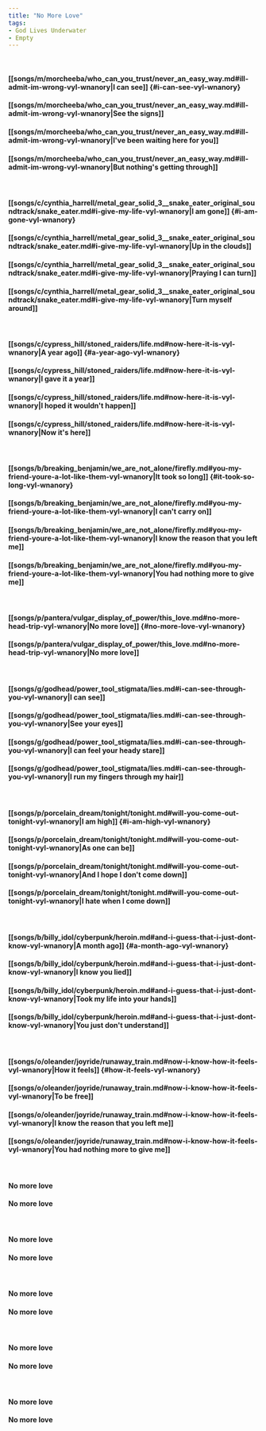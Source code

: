 ```yaml
---
title: "No More Love"
tags:
- God Lives Underwater
- Empty
---
```

&nbsp;
#### [[songs/m/morcheeba/who_can_you_trust/never_an_easy_way.md#ill-admit-im-wrong-vyl-wnanory|I can see]] {#i-can-see-vyl-wnanory}
#### [[songs/m/morcheeba/who_can_you_trust/never_an_easy_way.md#ill-admit-im-wrong-vyl-wnanory|See the signs]]
#### [[songs/m/morcheeba/who_can_you_trust/never_an_easy_way.md#ill-admit-im-wrong-vyl-wnanory|I've been waiting here for you]]
#### [[songs/m/morcheeba/who_can_you_trust/never_an_easy_way.md#ill-admit-im-wrong-vyl-wnanory|But nothing's getting through]]
&nbsp;
#### [[songs/c/cynthia_harrell/metal_gear_solid_3__snake_eater_original_soundtrack/snake_eater.md#i-give-my-life-vyl-wnanory|I am gone]] {#i-am-gone-vyl-wnanory}
#### [[songs/c/cynthia_harrell/metal_gear_solid_3__snake_eater_original_soundtrack/snake_eater.md#i-give-my-life-vyl-wnanory|Up in the clouds]]
#### [[songs/c/cynthia_harrell/metal_gear_solid_3__snake_eater_original_soundtrack/snake_eater.md#i-give-my-life-vyl-wnanory|Praying I can turn]]
#### [[songs/c/cynthia_harrell/metal_gear_solid_3__snake_eater_original_soundtrack/snake_eater.md#i-give-my-life-vyl-wnanory|Turn myself around]]
&nbsp;
#### [[songs/c/cypress_hill/stoned_raiders/life.md#now-here-it-is-vyl-wnanory|A year ago]] {#a-year-ago-vyl-wnanory}
#### [[songs/c/cypress_hill/stoned_raiders/life.md#now-here-it-is-vyl-wnanory|I gave it a year]]
#### [[songs/c/cypress_hill/stoned_raiders/life.md#now-here-it-is-vyl-wnanory|I hoped it wouldn't happen]]
#### [[songs/c/cypress_hill/stoned_raiders/life.md#now-here-it-is-vyl-wnanory|Now it's here]]
&nbsp;
#### [[songs/b/breaking_benjamin/we_are_not_alone/firefly.md#you-my-friend-youre-a-lot-like-them-vyl-wnanory|It took so long]] {#it-took-so-long-vyl-wnanory}
#### [[songs/b/breaking_benjamin/we_are_not_alone/firefly.md#you-my-friend-youre-a-lot-like-them-vyl-wnanory|I can't carry on]]
#### [[songs/b/breaking_benjamin/we_are_not_alone/firefly.md#you-my-friend-youre-a-lot-like-them-vyl-wnanory|I know the reason that you left me]]
#### [[songs/b/breaking_benjamin/we_are_not_alone/firefly.md#you-my-friend-youre-a-lot-like-them-vyl-wnanory|You had nothing more to give me]]
&nbsp;
#### [[songs/p/pantera/vulgar_display_of_power/this_love.md#no-more-head-trip-vyl-wnanory|No more love]] {#no-more-love-vyl-wnanory}
#### [[songs/p/pantera/vulgar_display_of_power/this_love.md#no-more-head-trip-vyl-wnanory|No more love]]
&nbsp;
#### [[songs/g/godhead/power_tool_stigmata/lies.md#i-can-see-through-you-vyl-wnanory|I can see]]
#### [[songs/g/godhead/power_tool_stigmata/lies.md#i-can-see-through-you-vyl-wnanory|See your eyes]]
#### [[songs/g/godhead/power_tool_stigmata/lies.md#i-can-see-through-you-vyl-wnanory|I can feel your heady stare]]
#### [[songs/g/godhead/power_tool_stigmata/lies.md#i-can-see-through-you-vyl-wnanory|I run my fingers through my hair]]
&nbsp;
#### [[songs/p/porcelain_dream/tonight/tonight.md#will-you-come-out-tonight-vyl-wnanory|I am high]] {#i-am-high-vyl-wnanory}
#### [[songs/p/porcelain_dream/tonight/tonight.md#will-you-come-out-tonight-vyl-wnanory|As one can be]]
#### [[songs/p/porcelain_dream/tonight/tonight.md#will-you-come-out-tonight-vyl-wnanory|And I hope I don't come down]]
#### [[songs/p/porcelain_dream/tonight/tonight.md#will-you-come-out-tonight-vyl-wnanory|I hate when I come down]]
&nbsp;
#### [[songs/b/billy_idol/cyberpunk/heroin.md#and-i-guess-that-i-just-dont-know-vyl-wnanory|A month ago]] {#a-month-ago-vyl-wnanory}
#### [[songs/b/billy_idol/cyberpunk/heroin.md#and-i-guess-that-i-just-dont-know-vyl-wnanory|I know you lied]]
#### [[songs/b/billy_idol/cyberpunk/heroin.md#and-i-guess-that-i-just-dont-know-vyl-wnanory|Took my life into your hands]]
#### [[songs/b/billy_idol/cyberpunk/heroin.md#and-i-guess-that-i-just-dont-know-vyl-wnanory|You just don't understand]]
&nbsp;
#### [[songs/o/oleander/joyride/runaway_train.md#now-i-know-how-it-feels-vyl-wnanory|How it feels]] {#how-it-feels-vyl-wnanory}
#### [[songs/o/oleander/joyride/runaway_train.md#now-i-know-how-it-feels-vyl-wnanory|To be free]]
#### [[songs/o/oleander/joyride/runaway_train.md#now-i-know-how-it-feels-vyl-wnanory|I know the reason that you left me]]
#### [[songs/o/oleander/joyride/runaway_train.md#now-i-know-how-it-feels-vyl-wnanory|You had nothing more to give me]]
&nbsp;
#### No more love
#### No more love
&nbsp;
#### No more love
#### No more love
&nbsp;
#### No more love
#### No more love
&nbsp;
#### No more love
#### No more love
&nbsp;
#### No more love
#### No more love
